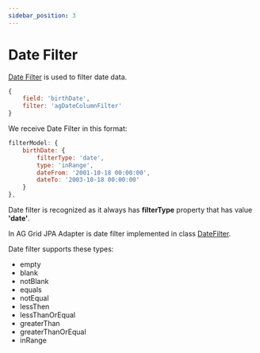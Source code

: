 ```yaml
---
sidebar_position: 3
---
```


# Date Filter
[Date Filter](https://ag-grid.com/angular-data-grid/filter-date/) is used to filter date data.
```javascript title="Example of column definition with date filter"
{
    field: 'birthDate',
    filter: 'agDateColumnFilter'
}
```

We receive Date Filter in this format:
```javascript title="Example of received date filter in filter model in request"
filterModel: {
    birthDate: {
        filterType: 'date',
        type: 'inRange',
        dateFrom: '2001-10-18 00:00:00',
        dateTo: '2003-10-18 00:00:00'
    }
},
```

Date filter is recognized as it always has **filterType** property that has value **'date'**.

In AG Grid JPA Adapter is date filter implemented in class [DateFilter](https://github.com/smolcan/ag-grid-jpa-adapter/blob/main/src/main/java/com/aggrid/jpa/adapter/filter/simple/DateFilter.java).

Date filter supports these types:
- empty
- blank
- notBlank
- equals
- notEqual
- lessThen
- lessThanOrEqual
- greaterThan
- greaterThanOrEqual
- inRange


